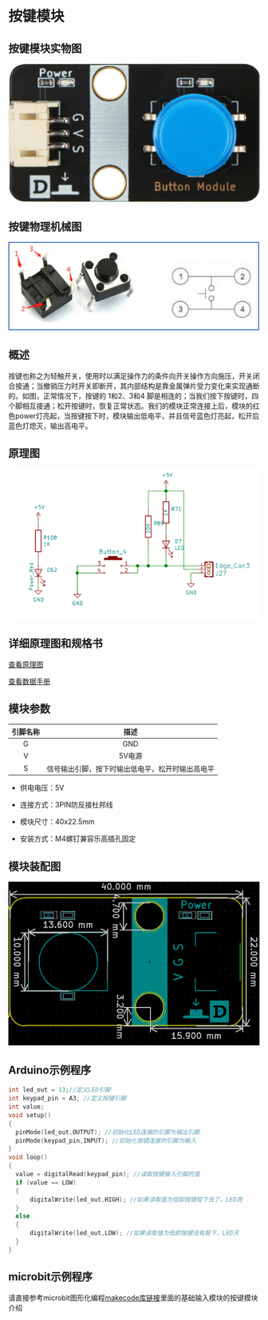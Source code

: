 # 按键模块

## 按键模块实物图

![Button Module](button_module/button_module.png)

## 按键物理机械图

![button_structure](button_module/button_structure.png)

##  概述

​        按键也称之为轻触开关，使用时以满足操作力的条件向开关操作方向施压，开关闭合接通；当撤销压力时开关即断开，其内部结构是靠金属弹片受力变化来实现通断的。如图，正常情况下，按键的 1和2、3和4 脚是相连的；当我们按下按键时，四个脚相互接通；松开按键时，恢复正常状态。
​        我们的模块正常连接上后，模块的红色power灯亮起，当按键按下时，模块输出低电平，并且信号蓝色灯亮起，松开后蓝色灯熄灭，输出高电平。

## 原理图

![button_module_schematic](button_module/button_module_schematic.png)

## 详细原理图和规格书

 [查看原理图](button_module/button_module_schematic.pdf)

 [查看数据手册](button_module/button_datasheet.pdf)

## 模块参数

| 引脚名称 |                       描述                       |
| :------: | :----------------------------------------------: |
|    G     |                       GND                        |
|    V     |                      5V电源                      |
|    S     | 信号输出引脚，按下时输出低电平，松开时输出高电平 |

- 供电电压：5V

- 连接方式：3PIN防反接杜邦线

- 模块尺寸：40x22.5mm

- 安装方式：M4螺钉兼容乐高插孔固定

## 模块装配图

![button_assembly](button_module/button_assembly.png)

## Arduino示例程序

```c
int led_out = 13;//定义LED引脚
int keypad_pin = A3; //定义按键引脚
int value;
void setup()
{
  pinMode(led_out,OUTPUT); //初始化LED连接的引脚为输出引脚
  pinMode(keypad_pin,INPUT); //初始化按键连接的引脚为输入
}
void loop()
{
  value = digitalRead(keypad_pin); //读取按键输入引脚的值
  if (value == LOW) 
  {
      digitalWrite(led_out,HIGH); //如果读取值为低即按键按下去了，LED亮
  }
  else
  {
      digitalWrite(led_out,LOW); //如果读取值为低即按键没有按下，LED灭
  }
}
```
## microbit示例程序
请直接参考microbit图形化编程[makecode库链接](https://github.com/emakefun/pxt-sensorbit)里面的基础输入模块的按键模块介绍

